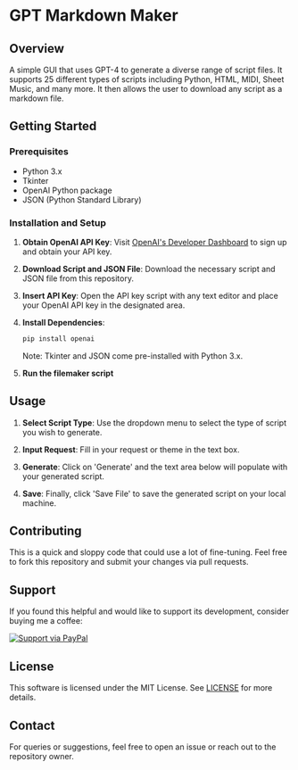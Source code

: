 # GPT Markdown Maker

## Overview

A simple GUI that uses GPT-4 to generate a diverse range of script files. It supports 25 different types of scripts including Python, HTML, MIDI, Sheet Music, and many more. It then allows the user to download any script as a markdown file.

## Getting Started

### Prerequisites

- Python 3.x
- Tkinter
- OpenAI Python package
- JSON (Python Standard Library)

### Installation and Setup

1. **Obtain OpenAI API Key**: Visit [OpenAI's Developer Dashboard](https://beta.openai.com/signup/) to sign up and obtain your API key.
   
2. **Download Script and JSON File**: Download the necessary script and JSON file from this repository.

3. **Insert API Key**: Open the API key script with any text editor and place your OpenAI API key in the designated area.

4. **Install Dependencies**: 
    ```bash
    pip install openai
    ```
    Note: Tkinter and JSON come pre-installed with Python 3.x.

5. **Run the filemaker script**

## Usage

1. **Select Script Type**: Use the dropdown menu to select the type of script you wish to generate.
  
2. **Input Request**: Fill in your request or theme in the text box.
  
3. **Generate**: Click on 'Generate' and the text area below will populate with your generated script.
  
4. **Save**: Finally, click 'Save File' to save the generated script on your local machine.

## Contributing

This is a quick and sloppy code that could use a lot of fine-tuning. Feel free to fork this repository and submit your changes via pull requests.

## Support
If you found this helpful and would like to support its development, consider buying me a coffee:

[![Support via PayPal](https://www.paypalobjects.com/en_US/i/btn/btn_donateCC_LG.gif)](https://www.paypal.me/noodlebake)

## License

This software is licensed under the MIT License. See [LICENSE](./LICENSE) for more details.

## Contact

For queries or suggestions, feel free to open an issue or reach out to the repository owner.
